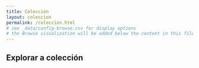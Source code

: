 ```yaml
---
title: Colección
layout: coleccion
permalink: /coleccion.html
# see _data/config-browse.csv for display options
# the Browse visualization will be added below the content in this file
---
```


## Explorar a colección
<br>


